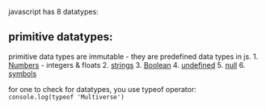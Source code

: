 javascript has 8 datatypes:
## primitive datatypes:
primitive data types are immutable - they are predefined data types in js.
    1. [Numbers](./numbers.md) - integers & floats
    2. [strings](./strings.md)
    3. [Boolean](./boolean.md)
    4. [undefined](./undefined.md)
    5. [null](./null.md)
    6. [symbols](./symbols.md)

for one to check for datatypes, you use typeof operator:
    `console.log(typeof 'Multiverse')`